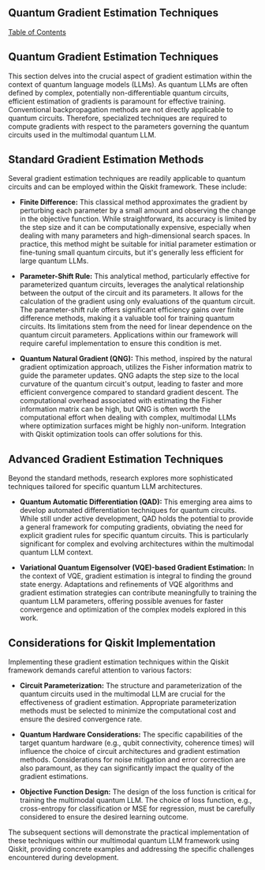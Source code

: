 ## Quantum Gradient Estimation Techniques

[Table of Contents](#table-of-contents)

## Quantum Gradient Estimation Techniques

This section delves into the crucial aspect of gradient estimation within the context of quantum language models (LLMs).  As quantum LLMs are often defined by complex, potentially non-differentiable quantum circuits, efficient estimation of gradients is paramount for effective training.  Conventional backpropagation methods are not directly applicable to quantum circuits.  Therefore, specialized techniques are required to compute gradients with respect to the parameters governing the quantum circuits used in the multimodal quantum LLM.

## Standard Gradient Estimation Methods

Several gradient estimation techniques are readily applicable to quantum circuits and can be employed within the Qiskit framework.  These include:

* **Finite Difference:** This classical method approximates the gradient by perturbing each parameter by a small amount and observing the change in the objective function.  While straightforward, its accuracy is limited by the step size and it can be computationally expensive, especially when dealing with many parameters and high-dimensional search spaces.  In practice, this method might be suitable for initial parameter estimation or fine-tuning small quantum circuits, but it's generally less efficient for large quantum LLMs.

* **Parameter-Shift Rule:**  This analytical method, particularly effective for parameterized quantum circuits, leverages the analytical relationship between the output of the circuit and its parameters.  It allows for the calculation of the gradient using only evaluations of the quantum circuit.  The parameter-shift rule offers significant efficiency gains over finite difference methods, making it a valuable tool for training quantum circuits.  Its limitations stem from the need for linear dependence on the quantum circuit parameters.  Applications within our framework will require careful implementation to ensure this condition is met.

* **Quantum Natural Gradient (QNG):** This method, inspired by the natural gradient optimization approach, utilizes the Fisher information matrix to guide the parameter updates.  QNG adapts the step size to the local curvature of the quantum circuit's output, leading to faster and more efficient convergence compared to standard gradient descent. The computational overhead associated with estimating the Fisher information matrix can be high, but QNG is often worth the computational effort when dealing with complex, multimodal LLMs where optimization surfaces might be highly non-uniform.  Integration with Qiskit optimization tools can offer solutions for this.


## Advanced Gradient Estimation Techniques

Beyond the standard methods, research explores more sophisticated techniques tailored for specific quantum LLM architectures.

* **Quantum Automatic Differentiation (QAD):** This emerging area aims to develop automated differentiation techniques for quantum circuits.  While still under active development, QAD holds the potential to provide a general framework for computing gradients, obviating the need for explicit gradient rules for specific quantum circuits.  This is particularly significant for complex and evolving architectures within the multimodal quantum LLM context.


* **Variational Quantum Eigensolver (VQE)-based Gradient Estimation:** In the context of VQE, gradient estimation is integral to finding the ground state energy.  Adaptations and refinements of VQE algorithms and gradient estimation strategies can contribute meaningfully to training the quantum LLM parameters, offering possible avenues for faster convergence and optimization of the complex models explored in this work.

## Considerations for Qiskit Implementation

Implementing these gradient estimation techniques within the Qiskit framework demands careful attention to various factors:

* **Circuit Parameterization:** The structure and parameterization of the quantum circuits used in the multimodal LLM are crucial for the effectiveness of gradient estimation.  Appropriate parameterization methods must be selected to minimize the computational cost and ensure the desired convergence rate.

* **Quantum Hardware Considerations:** The specific capabilities of the target quantum hardware (e.g., qubit connectivity, coherence times) will influence the choice of circuit architectures and gradient estimation methods.  Considerations for noise mitigation and error correction are also paramount, as they can significantly impact the quality of the gradient estimations.

* **Objective Function Design:** The design of the loss function is critical for training the multimodal quantum LLM.  The choice of loss function, e.g., cross-entropy for classification or MSE for regression, must be carefully considered to ensure the desired learning outcome.

The subsequent sections will demonstrate the practical implementation of these techniques within our multimodal quantum LLM framework using Qiskit, providing concrete examples and addressing the specific challenges encountered during development.


<a id='chapter-4-subchapter-7'></a>